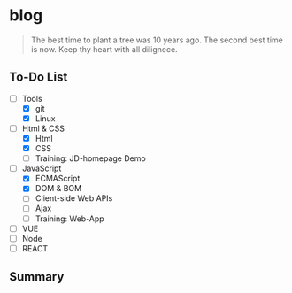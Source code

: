 # blog

> The best time to plant a tree was 10 years ago. The second best time is now. Keep thy heart with all dilignece.

## To-Do List

- [ ] Tools
  - [X] git
  - [X] Linux
- [ ] Html & CSS
  - [X] Html
  - [x] CSS
  - [ ] Training: JD-homepage Demo
- [ ] JavaScript  
  - [X] ECMAScript
  - [x] DOM & BOM
  - [ ] Client-side Web APIs
  - [ ] Ajax
  - [ ] Training: Web-App
- [ ] VUE
- [ ] Node
- [ ] REACT

## Summary
